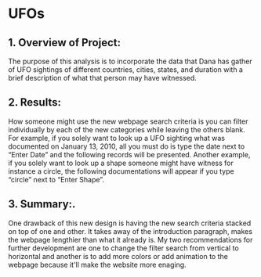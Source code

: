 # UFOs
## 1.	Overview of Project:
The purpose of this analysis is to incorporate the data that Dana has gather of UFO sightings of different countries, cities, states, and duration with a brief description of what that person may have witnessed.

## 2.	Results: 
How someone might use the new webpage search criteria is you can filter individually by each of the new categories while leaving the others blank. For example, if you solely want to look up a UFO sighting what was documented on January 13, 2010, all you must do is type the date next to “Enter Date” and the following records will be presented. Another example, if you solely want to look up a shape someone might have witness for instance a circle, the following documentations will appear if you type “circle” next to “Enter Shape”.

## 3.	Summary:. 
One drawback of this new design is having the new search criteria stacked on top of one and other. It takes away of the introduction paragraph, makes the webpage lengthier than what it already is. My two recommendations for further development are one to change the filter search from vertical to horizontal and another is to add more colors or add animation to the webpage because it'll make the website more enaging.  
